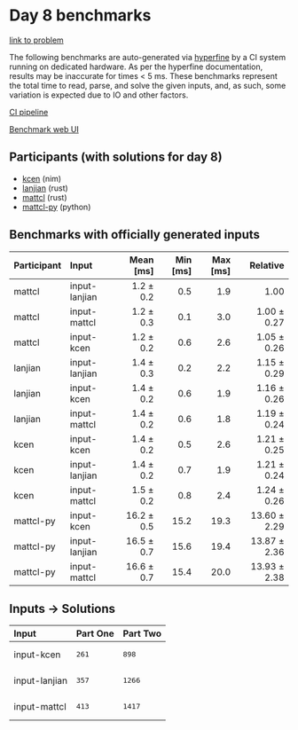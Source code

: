 # Day 8 benchmarks

[link to problem](https://adventofcode.com/2024/day/8)

The following benchmarks are auto-generated via
[hyperfine](https://github.com/sharkdp/hyperfine) by a CI system running on
dedicated hardware. As per the hyperfine documentation, results may be
inaccurate for times < 5 ms. These benchmarks represent the total time to read,
parse, and solve the given inputs, and, as such, some variation is expected due
to IO and other factors.

[CI pipeline](http://ci.papercode.net:8080/teams/main/pipelines/aoc2024)

[Benchmark web UI](https://aoc.ancalagon.black)


## Participants (with solutions for day 8)

- [kcen](https://github.com/kcen/aoc2024) (nim)
- [lanjian](https://github.com/lanjian/aoc-2024) (rust)
- [mattcl](https://github.com/mattcl/aoc2024) (rust)
- [mattcl-py](https://github.com/mattcl/aoc2024-py) (python)


## Benchmarks with officially generated inputs

| Participant | Input | Mean [ms] | Min [ms] | Max [ms] | Relative |
|:---|:---|---:|---:|---:|---:|
| mattcl | input-lanjian | 1.2 ± 0.2 | 0.5 | 1.9 | 1.00 |
| mattcl | input-mattcl | 1.2 ± 0.3 | 0.1 | 3.0 | 1.00 ± 0.27 |
| mattcl | input-kcen | 1.2 ± 0.2 | 0.6 | 2.6 | 1.05 ± 0.26 |
| lanjian | input-lanjian | 1.4 ± 0.3 | 0.2 | 2.2 | 1.15 ± 0.29 |
| lanjian | input-kcen | 1.4 ± 0.2 | 0.6 | 1.9 | 1.16 ± 0.26 |
| lanjian | input-mattcl | 1.4 ± 0.2 | 0.6 | 1.8 | 1.19 ± 0.24 |
| kcen | input-kcen | 1.4 ± 0.2 | 0.5 | 2.6 | 1.21 ± 0.25 |
| kcen | input-lanjian | 1.4 ± 0.2 | 0.7 | 1.9 | 1.21 ± 0.24 |
| kcen | input-mattcl | 1.5 ± 0.2 | 0.8 | 2.4 | 1.24 ± 0.26 |
| mattcl-py | input-kcen | 16.2 ± 0.5 | 15.2 | 19.3 | 13.60 ± 2.29 |
| mattcl-py | input-lanjian | 16.5 ± 0.7 | 15.6 | 19.4 | 13.87 ± 2.36 |
| mattcl-py | input-mattcl | 16.6 ± 0.7 | 15.4 | 20.0 | 13.93 ± 2.38 |


## Inputs -> Solutions

| Input | Part One | Part Two |
|:---|:---|:---|
|input-kcen|<pre>261</pre>|<pre>898</pre>|
|input-lanjian|<pre>357</pre>|<pre>1266</pre>|
|input-mattcl|<pre>413</pre>|<pre>1417</pre>|